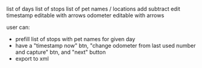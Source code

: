 list of days
  list of stops
    list of pet names / locations
      add subtract edit
    timestamp
      editable with arrows
    odometer
      editable with arrows


user can:
* prefill list of stops with pet names for given day
* have a "timestamp now" btn, "change odometer from last used number and capture" btn, and "next" button
* export to xml